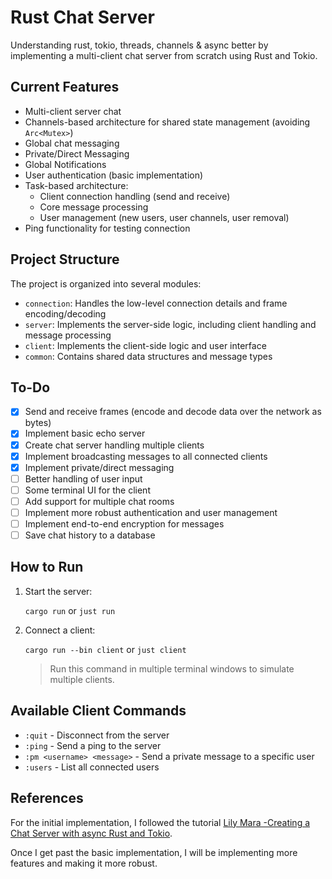 # Rust Chat Server

Understanding rust, tokio, threads, channels & async better by implementing a multi-client chat server from scratch using Rust and Tokio.

## Current Features

- Multi-client server chat
- Channels-based architecture for shared state management (avoiding `Arc<Mutex>`)
- Global chat messaging
- Private/Direct Messaging
- Global Notifications
- User authentication (basic implementation)
- Task-based architecture:
  - Client connection handling (send and receive)
  - Core message processing
  - User management (new users, user channels, user removal)
- Ping functionality for testing connection

## Project Structure

The project is organized into several modules:

- `connection`: Handles the low-level connection details and frame encoding/decoding
- `server`: Implements the server-side logic, including client handling and message processing
- `client`: Implements the client-side logic and user interface
- `common`: Contains shared data structures and message types

## To-Do

- [x] Send and receive frames (encode and decode data over the network as bytes)
- [x] Implement basic echo server
- [x] Create chat server handling multiple clients
- [x] Implement broadcasting messages to all connected clients
- [x] Implement private/direct messaging
- [ ] Better handling of user input
- [ ] Some terminal UI for the client
- [ ] Add support for multiple chat rooms
- [ ] Implement more robust authentication and user management
- [ ] Implement end-to-end encryption for messages
- [ ] Save chat history to a database

## How to Run

1. Start the server:

    `cargo run` or `just run`

2. Connect a client:

    `cargo run --bin client` or `just client`

    > Run this command in multiple terminal windows to simulate multiple clients.

## Available Client Commands

- `:quit` - Disconnect from the server
- `:ping` - Send a ping to the server
- `:pm <username> <message>` - Send a private message to a specific user
- `:users` - List all connected users

## References

For the initial implementation, I followed the tutorial [Lily Mara -Creating a Chat Server with async Rust and Tokio](https://www.youtube.com/watch?v=T2mWg91sx-o).

Once I get past the basic implementation, I will be implementing more features and making it more robust.
